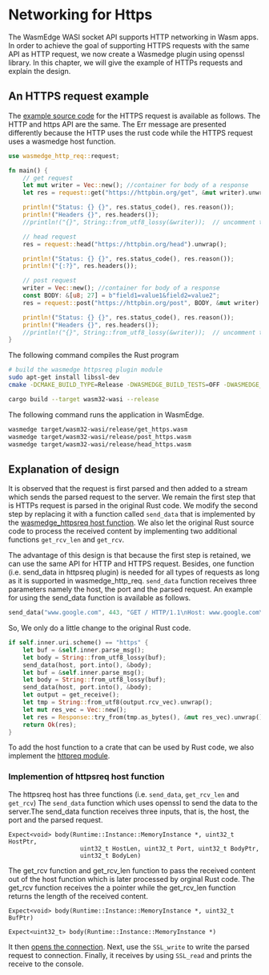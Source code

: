 # Networking for Https

The WasmEdge WASI socket API supports HTTP networking in Wasm apps. In order to achieve the goal of supporting HTTPS requests with the same API as HTTP request, we now create a Wasmedge plugin using openssl library. In this chapter, we will give the example of HTTPs requests and explain the design.

## An HTTPS request example

The [example source code](https://github.com/2019zhou/wasmedge_http_req/blob/zhou/httpsreq/examples/get_https.rs) for the HTTPS request is available as follows. The HTTP and https API are the same. The Err message are presented differently because the HTTP uses the rust code while the HTTPS request uses a wasmedge host function. 

```rust
use wasmedge_http_req::request;

fn main() {
    // get request
    let mut writer = Vec::new(); //container for body of a response
    let res = request::get("https://httpbin.org/get", &mut writer).unwrap();

    println!("Status: {} {}", res.status_code(), res.reason());
    println!("Headers {}", res.headers());
    //println!("{}", String::from_utf8_lossy(&writer));  // uncomment this line to display the content of writer

    // head request
    res = request::head("https://httpbin.org/head").unwrap();

    println!("Status: {} {}", res.status_code(), res.reason());
    println!("{:?}", res.headers());

    // post request
    writer = Vec::new(); //container for body of a response
    const BODY: &[u8; 27] = b"field1=value1&field2=value2";
    res = request::post("https://httpbin.org/post", BODY, &mut writer).unwrap();

    println!("Status: {} {}", res.status_code(), res.reason());
    println!("Headers {}", res.headers());
    //println!("{}", String::from_utf8_lossy(&writer));  // uncomment this line to display the content of writer
}
```

The following command compiles the Rust program

```bash
# build the wasmedge httpsreq plugin module
sudo apt-get install libssl-dev
cmake -DCMAKE_BUILD_TYPE=Release -DWASMEDGE_BUILD_TESTS=OFF -DWASMEDGE_PLUGIN_HTTPSREQ=true  .. && make -j4

cargo build --target wasm32-wasi --release
```

The following command runs the application in WasmEdge.

```bash
wasmedge target/wasm32-wasi/release/get_https.wasm
wasmedge target/wasm32-wasi/release/post_https.wasm
wasmedge target/wasm32-wasi/release/head_https.wasm
```

## Explanation of design
It is observed that the request is first parsed and then added to a stream which sends the parsed request to the server. We remain the first step that is HTTPs request is parsed in the original Rust code. We modify the second step by replacing it with a function called ```send_data``` that is implemented by the [wasmedge_httpsreq host function](https://github.com/2019zhou/WasmEdge/tree/zhou/httpsreq/plugins/httpsreq). We also let the original Rust source code to process the received content by implementing two additional functions ```get_rcv_len``` and ```get_rcv```.

The advantage of this design is that because the first step is retained, we can use the same API for HTTP and HTTPS request. Besides, one function (i.e. send_data in httpsreq plugin) is needed for all types of requests as long as it is supported in wasmedge_http_req. ```send_data``` function receives three parameters namely the host, the port and the parsed request. An example for using the send_data function is available as follows.

```Rust
send_data("www.google.com", 443, "GET / HTTP/1.1\nHost: www.google.com\r\nConnection: Close\r\nReferer: https://www.google.com/\r\n\r\n");
```

So, We only do a little change to the original Rust code. 

```Rust
if self.inner.uri.scheme() == "https" {
    let buf = &self.inner.parse_msg();
    let body = String::from_utf8_lossy(buf);
    send_data(host, port.into(), &body);
    let buf = &self.inner.parse_msg();
    let body = String::from_utf8_lossy(buf);
    send_data(host, port.into(), &body);
    let output = get_receive();
    let tmp = String::from_utf8(output.rcv_vec).unwrap();
    let mut res_vec = Vec::new();
    let res = Response::try_from(tmp.as_bytes(), &mut res_vec).unwrap();
    return Ok(res);
}
```

To add the host function to a crate that can be used by Rust code, we also implement the [httpreq module](https://github.com/2019zhou/wasmedge_http_req/blob/zhou/httpsreq/src/httpsreq.rs). 


### Implemention of httpsreq host function
The httpsreq host has three functions (i.e. ```send_data```, ```get_rcv_len``` and ```get_rcv```) 
The ```send_data``` function which uses openssl to send the data to the server.The send_data function receives three inputs, that is, the host, the port and the parsed request.

```
Expect<void> body(Runtime::Instance::MemoryInstance *, uint32_t HostPtr,
                    uint32_t HostLen, uint32_t Port, uint32_t BodyPtr,
                    uint32_t BodyLen)
```
 
   
The get_rcv function and get_rcv_len function to pass the received content out of the host function which is later processed by orginal Rust code. The get_rcv function receives the a pointer while the get_rcv_len function returns the length of the received content.
```
Expect<void> body(Runtime::Instance::MemoryInstance *, uint32_t BufPtr)

Expect<uint32_t> body(Runtime::Instance::MemoryInstance *)
```

It then [opens the connection](https://github.com/WasmEdge/WasmEdge/blob/14a38e13725965026cd1f404fe552f9c41ad09a3/plugins/httpsreq/httpsreqfunc.cpp#L54-L102). Next, use the ```SSL_write``` to write the parsed request to connection. Finally, it receives by using ```SSL_read``` and prints the receive to the console.





